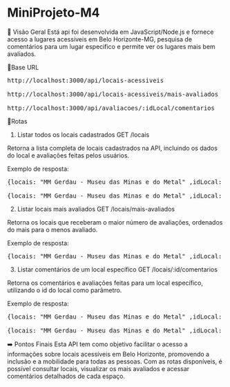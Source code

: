 # MiniProjeto-M4
👀 Visão Geral
Está api foi desenvolvida em JavaScript/Node.js e fornece acesso a lugares acessiveis em Belo Horizonte-MG, pesquisa de comentários para um lugar especifico e permite ver os lugares mais bem avaliados.

🔗Base URL
<pre>
http://localhost:3000/api/locais-acessiveis

http://localhost:3000/api/locais-acessiveis/mais-avaliados

http://localhost:3000/api/avaliacoes/:idLocal/comentarios
</pre>
📍Rotas

1. Listar todos os locais cadastrados
GET /locais

Retorna a lista completa de locais cadastrados na API, incluindo os dados do local e avaliações feitas pelos usuários.

Exemplo de resposta:

<pre>{locais: "MM Gerdau - Museu das Minas e do Metal" ,idLocal: 1, usuario: "Clarissa Pereira", nota: 5, data:"20/02/2021", comentario: "Nos deparamos com um prédio belíssimo, de arquitetura antiga bem conservada, em contraste com a tecnologia inovadora, capaz de integrar pessoas de todas as idades e formas. A estrutura é acessível com banheiros adaptados, elevadores e rampas. Também estão disponíveis cadeira de rodas e carrinho de transporte para quem tem dificuldade de se locomover"},
      
{locais: "MM Gerdau - Museu das Minas e do Metal" ,idLocal: 1, usuario: "Laura Martins", nota: 5, data: "19/12/2021", comentario: "O Museu das Minas e do Metal é um belo exemplo de arquitetura tombada que recebeu intervenções para que ficasse acessível. O lugar é muito bonito"}</pre>

2. Listar locais mais avaliados
GET /locais/mais-avaliados

Retorna os locais que receberam o maior número de avaliações, ordenados do mais para o menos avaliado.

Exemplo de resposta:

<pre>{locais: "MM Gerdau - Museu das Minas e do Metal" ,idLocal: 1, usuario: "Clarissa Pereira", nota: 5, data:"20/02/2021", comentario: "Nos deparamos com um prédio belíssimo, de arquitetura antiga bem conservada, em contraste com a tecnologia inovadora, capaz de integrar pessoas de todas as idades e formas. A estrutura é acessível com banheiros adaptados, elevadores e rampas. Também estão disponíveis cadeira de rodas e carrinho de transporte para quem tem dificuldade de se locomover"}</pre>

3. Listar comentários de um local específico
GET /locais/:id/comentarios

Retorna os comentários e avaliações feitas para um local específico, utilizando o id do local como parâmetro.

Exemplo de resposta:

<pre>{locais: "MM Gerdau - Museu das Minas e do Metal" ,idLocal: 1, usuario: "Clarissa Pereira", nota: 5, data:"20/02/2021", comentario: "Nos deparamos com um prédio belíssimo, de arquitetura antiga bem conservada, em contraste com a tecnologia inovadora, capaz de integrar pessoas de todas as idades e formas. A estrutura é acessível com banheiros adaptados, elevadores e rampas. Também estão disponíveis cadeira de rodas e carrinho de transporte para quem tem dificuldade de se locomover"},

{locais: "MM Gerdau - Museu das Minas e do Metal" ,idLocal: 1, usuario: "Laura Martins", nota: 5, data: "19/12/2021", comentario: "O Museu das Minas e do Metal é um belo exemplo de arquitetura tombada que recebeu intervenções para que ficasse acessível. O lugar é muito bonito"}</pre>

➡️ Pontos Finais
Esta API tem como objetivo facilitar o acesso a informações sobre locais acessíveis em Belo Horizonte, promovendo a inclusão e a mobilidade para todas as pessoas. Com as rotas disponíveis, é possível consultar locais, visualizar os mais avaliados e acessar comentários detalhados de cada espaço.